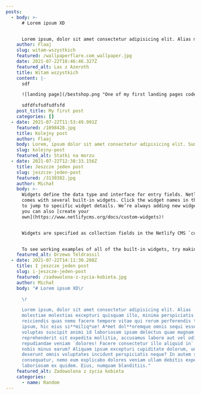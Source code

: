 ```yaml
---
posts:
  - body: >-
      # Lorem ipsum XD


      Lorem ipsum, dolor sit amet consectetur adipisicing elit. Alias molestiae molestias excepturi quisquam illo, minima perspiciatis reiciendis quas nemo facere tempore vitae qui rerum perferendis tenetur, ipsum, hic eius si**miliq*ue! A*met dol**oremque omnis sequi esse unde, voluptas suscipit animi id laboriosam ipsam delectus quae magnam earum reprehenderit sit expedita mollitia, accusamus labore aut vel odit optio repudiandae veniam `dolores! Facere consectetur illo aliquid in` ab quae nobis minus earum? Aliquam ipsum excepturi cupiditate dolorum, unde deserunt omnis voluptates incidunt perspiciatis neque? In autem sit consequatur, nemo eum explicabo dolores veniam ullam debitis expedita modi laboriosam ex quidem. Eius, numquam blanditiis.
    author: Flaaj
    slug: witam-wszystkich
    featured: /wallpaperflare.com_wallpaper.jpg
    date: 2021-07-22T10:46:46.327Z
    featured_alt: Las z Azeroth
    title: Witam wszystkich
    content: |-
      sdf

      ![landing page](/bestshop.png "One of my first landing pages coded")

      sdfdfsfsdfsdfsfd
    post_title: My first post
    categories: []
  - date: 2021-07-22T11:53:49.991Z
    featured: /1098428.jpg
    title: Kolejny post
    author: Flaaj
    body: Lorem, ipsum dolor sit amet consectetur adipisicing elit. Sunt laboriosam nesciunt nisi, illum necessitatibus quas iusto iste vero possimus optio? Tempore inventore iure beatae soluta consequatur necessitatibus, architecto veritatis distinctio rerum! Fuga quas accusantium, nam nulla ex cumque provident reprehenderit? Velit similique quis magnam non unde perspiciatis blanditiis facere dolor quod optio officiis explicabo, ex nulla mollitia dolore tempora nemo sed totam enim voluptatibus a! Delectus beatae minima sequi veritatis magnam rerum, exercitationem fugit commodi repellat magni, quaerat neque unde harum? Neque necessitatibus dignissimos ipsa assumenda ex asperiores voluptatibus porro numquam voluptatum voluptas. Voluptate similique facere delectus, consequatur placeat cupiditate.
    slug: kolejny-post
    featured_alt: Statki na morzu
  - date: 2021-07-22T12:38:33.156Z
    title: Jeszcze jeden post
    slug: jeszcze-jeden-post
    featured: /3130382.jpg
    author: Michał
    body: >-
      Widgets define the data type and interface for entry fields. Netlify CMS
      comes with several built-in widgets. Click the widget names in the sidebar
      to jump to specific widget details. We’re always adding new widgets, and
      you can also [create your
      own](https://www.netlifycms.org/docs/custom-widgets)!


      Widgets are specified as collection fields in the Netlify CMS `config.yml` file. Note that [YAML syntax](https://en.wikipedia.org/wiki/YAML#Basic_components) allows lists and objects to be written in block or inline style, and the code samples below include a mix of both.


      To see working examples of all of the built-in widgets, try making a 'Kitchen Sink' collection item on the [CMS demo site](https://cms-demo.netlify.com/). (No login required: click the login button and the CMS will open.) You can refer to the demo [configuration code](https://github.com/netlify/netlify-cms/blob/master/dev-test/config.yml) to see how each field was configured.
    featured_alt: Drzewo Teldrassil
  - date: 2021-07-22T14:11:30.208Z
    title: I jeszcze jeden post
    slug: i-jeszcze-jeden-post
    featured: /zadowolona-z-zycia-kobieta.jpg
    author: Michał
    body: "# Lorem ipsum XD\r

      \r

      Lorem ipsum, dolor sit amet consectetur adipisicing elit. Alias
      molestiae molestias excepturi quisquam illo, minima perspiciatis
      reiciendis quas nemo facere tempore vitae qui rerum perferendis tenetur,
      ipsum, hic eius si**miliq*ue! A*met dol**oremque omnis sequi esse unde,
      voluptas suscipit animi id laboriosam ipsam delectus quae magnam earum
      reprehenderit sit expedita mollitia, accusamus labore aut vel odit optio
      repudiandae veniam `dolores! Facere consectetur illo aliquid in` ab quae
      nobis minus earum? Aliquam ipsum excepturi cupiditate dolorum, unde
      deserunt omnis voluptates incidunt perspiciatis neque? In autem sit
      consequatur, nemo eum explicabo dolores veniam ullam debitis expedita modi
      laboriosam ex quidem. Eius, numquam blanditiis."
    featured_alt: Zadowolona z życia kobieta
    categories:
      - name: Random
---
```

